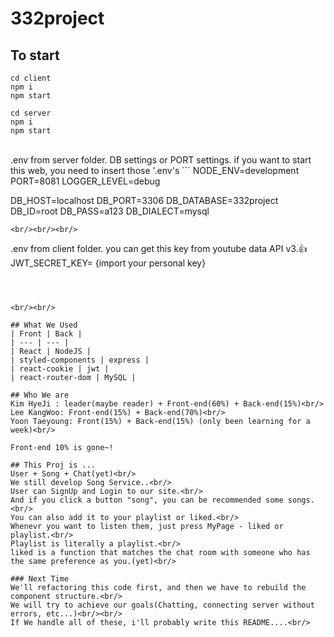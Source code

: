 # 332project

## To start
```shell
cd client
npm i
npm start
```
```shell
cd server
npm i
npm start
```
<br/>
.env from server folder. DB settings or PORT settings. 
if you want to start this web, you need to insert those '.env's
```
NODE_ENV=development
PORT=8081
LOGGER_LEVEL=debug

DB_HOST=localhost
DB_PORT=3306
DB_DATABASE=332project
DB_ID=root
DB_PASS=a123
DB_DIALECT=mysql
```
<br/><br/><br/>
```
.env from client folder. you can get this key from youtube data API v3.👍
JWT_SECRET_KEY= {import your personal key}
```



<br/><br/>

## What We Used
| Front | Back |
| --- | --- |
| React | NodeJS |
| styled-components | express |
| react-cookie | jwt |
| react-router-dom | MySQL |

## Who We are
Kim HyeJi : leader(maybe reader) + Front-end(60%) + Back-end(15%)<br/>
Lee KangWoo: Front-end(15%) + Back-end(70%)<br/>
Yoon Taeyoung: Front(15%) + Back-end(15%) (only been learning for a week)<br/>

Front-end 10% is gone~!

## This Proj is ...
User + Song + Chat(yet)<br/>
We still develop Song Service..<br/>
User can SignUp and Login to our site.<br/>
And if you click a button "song", you can be recommended some songs.<br/>
You can also add it to your playlist or liked.<br/>
Whenevr you want to listen them, just press MyPage - liked or playlist.<br/>
Playlist is literally a playlist.<br/>
liked is a function that matches the chat room with someone who has the same preference as you.(yet)<br/>

### Next Time
We'll refactoring this code first, and then we have to rebuild the component structure.<br/>
We will try to achieve our goals(Chatting, connecting server without errors, etc...)<br/><br/>
If We handle all of these, i'll probably write this README....<br/>

